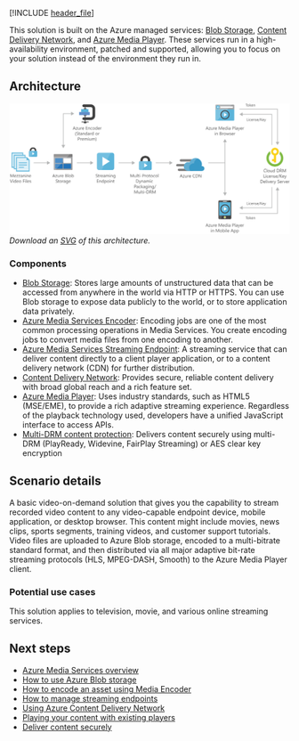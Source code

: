 [!INCLUDE [header_file](../../../includes/sol-idea-header.md)]

This solution is built on the Azure managed services: [Blob Storage](https://azure.microsoft.com/services/storage/blobs), [Content Delivery Network](https://azure.microsoft.com/services/cdn), and [Azure Media Player](https://azure.microsoft.com/services/media-services/media-player). These services run in a high-availability environment, patched and supported, allowing you to focus on your solution instead of the environment they run in.

## Architecture

![Architecture diagram shows the flow from the video files through Azure Blob Storage and Live Encoder to the streaming endpoint.](../media/digital-media-video.png)
*Download an [SVG](../media/digital-media-video.svg) of this architecture.*

### Components

* [Blob Storage](https://azure.microsoft.com/services/storage/blobs): Stores large amounts of unstructured data that can be accessed from anywhere in the world via HTTP or HTTPS. You can use Blob storage to expose data publicly to the world, or to store application data privately.
* [Azure Media Services Encoder](/azure/media-services/latest/encode-concept): Encoding jobs are one of the most common processing operations in Media Services. You create encoding jobs to convert media files from one encoding to another.
* [Azure Media Services Streaming Endpoint](/azure/media-services/previous/media-services-dynamic-packaging-overview): A streaming service that can deliver content directly to a client player application, or to a content delivery network (CDN) for further distribution.
* [Content Delivery Network](https://azure.microsoft.com/services/cdn): Provides secure, reliable content delivery with broad global reach and a rich feature set.
* [Azure Media Player](/azure/media-services/azure-media-player/azure-media-player-overview): Uses industry standards, such as HTML5 (MSE/EME), to provide a rich adaptive streaming experience. Regardless of the playback technology used, developers have a unified JavaScript interface to access APIs.
* [Multi-DRM content protection](/azure/media-services/previous/media-services-content-protection-overview): Delivers content securely using multi-DRM (PlayReady, Widevine, FairPlay Streaming) or AES clear key encryption

## Scenario details

A basic video-on-demand solution that gives you the capability to stream recorded video content to any video-capable endpoint device, mobile application, or desktop browser. This content might include movies, news clips, sports segments, training videos, and customer support tutorials. Video files are uploaded to Azure Blob storage, encoded to a multi-bitrate standard format, and then distributed via all major adaptive bit-rate streaming protocols (HLS, MPEG-DASH, Smooth) to the Azure Media Player client.

### Potential use cases

This solution applies to television, movie, and various online streaming services.

## Next steps

* [Azure Media Services overview](/azure/media-services)
* [How to use Azure Blob storage](/azure/storage/blobs/storage-quickstart-blobs-portal)
* [How to encode an asset using Media Encoder](/azure/media-services/latest/stream-files-tutorial-with-api)
* [How to manage streaming endpoints](/azure/media-services/latest/stream-streaming-endpoint-concept)
* [Using Azure Content Delivery Network](/azure/cdn/cdn-create-new-endpoint)
* [Playing your content with existing players](https://github.com/Azure-Samples/media-services-3rdparty-player-samples)
* [Deliver content securely](/azure/media-services/previous/media-services-content-protection-overview)
